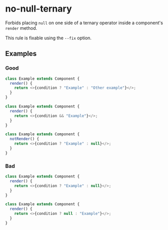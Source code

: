 # no-null-ternary

Forbids placing `null` on one side of a ternary operator inside a component's `render` method.

This rule is fixable using the `--fix` option.

## Examples

### Good

```js
class Example extends Component {
  render() {
    return <>{condition ? "Example" : "Other example"}</>;
  }
}
```

```js
class Example extends Component {
  render() {
    return <>{condition && "Example"}</>;
  }
}
```

```js
class Example extends Component {
  notRender() {
    return <>{condition ? "Example" : null}</>;
  }
}
```

### Bad

```js
class Example extends Component {
  render() {
    return <>{condition ? "Example" : null}</>;
  }
}
```

```js
class Example extends Component {
  render() {
    return <>{condition ? null : "Example"}</>;
  }
}
```

